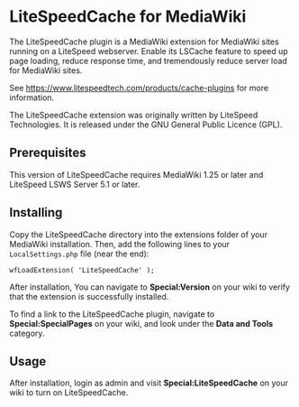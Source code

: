 LiteSpeedCache for MediaWiki
============================

The LiteSpeedCache plugin is a MediaWiki extension for MediaWiki sites running on a LiteSpeed webserver. Enable its LSCache feature to speed up page loading, reduce response time, and tremendously reduce server load for MediaWiki sites.

See https://www.litespeedtech.com/products/cache-plugins for more information.

The LiteSpeedCache extension was originally written by LiteSpeed Technologies. It is released under the GNU General Public Licence (GPL).



Prerequisites
-------------
This version of LiteSpeedCache requires MediaWiki 1.25 or later and LiteSpeed LSWS Server 5.1 or later.



Installing
-------------
Copy the LiteSpeedCache directory into the extensions folder of your MediaWiki installation. Then, add the following lines to your `LocalSettings.php` file (near the end):

    wfLoadExtension( 'LiteSpeedCache' );

After installation, You can navigate to **Special:Version** on your wiki to verify that the extension is successfully installed.

To find a link to the LiteSpeedCache plugin, navigate to **Special:SpecialPages** on your wiki, and look under the **Data and Tools** category.



Usage
-------------
After installation, login as admin and visit **Special:LiteSpeedCache** on your wiki to turn on LiteSpeedCache.